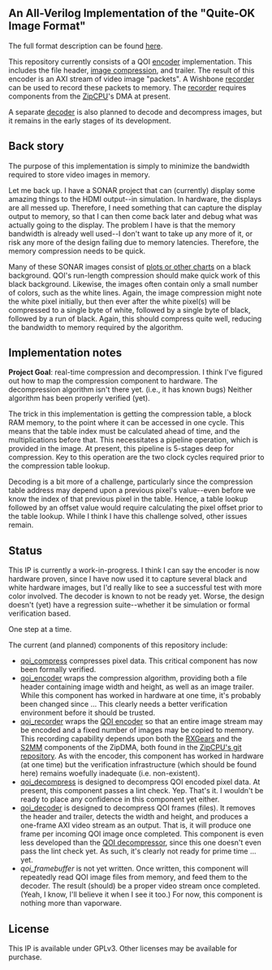## An All-Verilog Implementation of the "Quite-OK Image Format"

The full format description can be found
[here](https://qoiformat.org/qoi-specification.pdf).

This repository currently consists of a QOI [encoder](rtl/qoi_encoder.v)
implementation.  This includes the file header,
[image compression](rtl/qoi_compress.v), and trailer.  The result of this
encoder is an AXI stream of video image "packets".  A
Wishbone [recorder](rtl/qoi_recorder.v) can be used to record these packets to
memory.  The [recorder](rtl/qoi_recorder.v) requires components from the
[ZipCPU](https://github.com/ZipCPU)'s DMA at present.

A separate [decoder](rtl/qoi_decoder.v) is also planned to decode
and decompress images, but it remains in the early stages of its development.

## Back story

The purpose of this implementation is simply to minimize the bandwidth
required to store video images in memory.

Let me back up.  I have a SONAR project that can (currently) display some
amazing things to the HDMI output--in simulation.  In hardware, the displays
are all messed up.  Therefore, I need something that can capture the display
output to memory, so that I can then come back later and debug what was
actually going to the display.  The problem I have is that the memory bandwidth
is already well used--I don't want to take up any more of it, or risk any
more of the design failing due to memory latencies.  Therefore, the memory
compression needs to be quick.

Many of these SONAR images consist of [plots or other
charts](https://github.com/ZipCPU/vgasim/tree/dev/rtl/gfx) on a black
background.  QOI's run-length compression should make quick work of this black
background.  Likewise, the images often contain only a small number of colors,
such as the white lines.  Again, the image compression might note the white
pixel initially, but then ever after the white pixel(s) will be compressed to
a single byte of white, followed by a single byte of black, followed by a run
of black.  Again, this should compress quite well, reducing the bandwidth to
memory required by the algorithm.

## Implementation notes

**Project Goal**: real-time compression and decompression.  I think I've
figured out how to map the compression component to hardware.  The
decompression algorithm isn't there yet.  (i.e., it has known bugs) Neither
algorithm has been properly verified (yet).

The trick in this implementation is getting the compression table, a block RAM
memory, to the point where it can be accessed in one cycle.  This means that
the table index must be calculated ahead of time, and the multiplications
before that.  This necessitates a pipeline operation, which is provided in
the image.  At present, this pipeline is 5-stages deep for compression.
Key to this operation are the two clock cycles required prior to the compression
table lookup.

Decoding is a bit more of a challenge, particularly since the compression
table address may depend upon a previous pixel's value--even before we know
the index of that previous pixel in the table.  Hence, a table lookup followed
by an offset value would require calculating the pixel offset prior to the
table lookup.  While I think I have this challenge solved, other issues
remain.

## Status

This IP is currently a work-in-progress.  I think I can say the encoder is now
hardware proven, since I have now used it to capture several black and white
hardware images, but I'd really like to see a successful test with more
color involved.  The decoder is known to not be ready yet.  Worse, the design
doesn't (yet) have a regression suite--whether it be simulation or formal
verification based.

One step at a time.

The current (and planned) components of this repository include:

- [qoi_compress](rtl/qoi_compress.v) compresses pixel data.  This
  critical component has now been formally verified.
- [qoi_encoder](rtl/qoi_encoder.v) wraps the compression algorithm, providing
  both a file header containing image width and height, as well as an
  image trailer.  While this component has worked in hardware at one
  time, it's probably been changed since ...  This clearly needs a better
  verification environment before it should be trusted.
- [qoi_recorder](rtl/qoi_recorder.v) wraps the [QOI encoder](rtl/qoi_encoder.v)
  so that an entire image stream may be encoded and a fixed number of images
  may be copied to memory.  This recording capability depends upon both the
  [RXGears](https://github.com/ZipCPU/zipcpu/blob/master/rtl/zipdma/zipdma_rxgears.v) and the
  [S2MM](https://github.com/ZipCPU/zipcpu/blob/master/rtl/zipdma/zipdma_s2mm.v)
  components of the ZipDMA, both found in the
  [ZipCPU's git repository](https://github.com/ZipCPU/zipcpu).  As with
  the encoder, this component has worked in hardware (at one time) but the
  verification infrastructure (which should be found here) remains
  woefully inadequate (i.e. non-existent).
- [qoi_decompress](rtl/qoi_decompress.v) is designed to decompress QOI encoded
  pixel data.  At present, this component passes a lint check.  Yep.
  That's it.  I wouldn't be ready to place any confidence in this component yet
  either.
- [qoi_decoder](rtl/qoi_decoder.v) is designed to decompress QOI frames (files).
  It removes the header and trailer, detects the width and height, and
  produces a one-frame AXI video stream as an output.  That is, it will
  produce one frame per incoming QOI image once completed.  This component is
  even less developed than the [QOI decompressor](rtl/qoi_decompress.v), since
  this one doesn't even pass the lint check yet.  As such, it's clearly
  not ready for prime time ... yet.
- _qoi_framebuffer_ is not yet written.  Once written,
  this component will repeatedly read QOI image files from memory, and
  feed them to the decoder.  The result (should) be a proper video
  stream once completed.  (Yeah, I know, I'll believe it when I see it
  too.)  For now, this component is nothing more than vaporware.

## License

This IP is available under GPLv3.  Other licenses may be available for
purchase.

